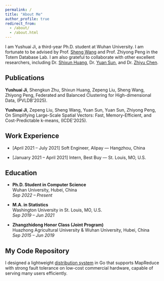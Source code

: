 ```yaml
---
permalink: /
title: "About Me"
author_profile: true
redirect_from: 
  - /about/
  - /about.html
---
```


I am Yushuai Ji, a third-year Ph.D. student at Wuhan University. I am fortunate to be advised by Prof. [Sheng Wang](http://sheng.whu.edu.cn/) and Prof. Zhiyong Peng in the Totem Database Lab. I am also grateful to collaborate with other excellent researchers, including Dr. [Shixun Huang](https://shixunh.io/), Dr. [Yuan Sun](https://scholars.latrobe.edu.au/y6sun), and Dr. [Zhiyu Chen](https://zhiyuchen.com/).

**Publications**
------
**Yushuai Ji**, Shengkun Zhu, Shixun  Huang, Zepeng Liu, Sheng Wang, Zhiyong Peng, Federated and Balanced Clustering for High-dimensional Data, (PVLDB'2025).

**Yushuai Ji**, Zepeng Liu, Sheng Wang, Yuan Sun, Yuan Sun, Zhiyong Peng, On Simplifying Large-Scale Spatial Vectors: Fast, Memory-Efficient, and Cost-Predictable k-means, (ICDE'2025).

**Work Experience**
------

* [April 2021 – July 2021] Soft Engineer, Alipay — Hangzhou, China

* [January 2021 – April 2021] Intern, Best Buy — St. Louis, MO, U.S.


**Education**
------
- **Ph.D. Student in Computer Science**  
  Wuhan University, Hubei, China  
  *Sep 2022 – Present*

- **M.A. in Statistics**  
  Washington University in St. Louis, MO, U.S.  
  *Sep 2019 – Jun 2021*

- **Zhangzhidong Honor Class (Joint Program)**  
  Huazhong Agricultural University & Wuhan University, Hubei, China  
  *Sep 2015 – Jun 2019*
  
**My Code Repository**
------
I designed a lightweight [distribution system](https://github.com/YushuaiJi/Distribution-System) in Go that supports MapReduce with strong fault tolerance on low-cost commercial hardware, capable of serving many users efficiently.
